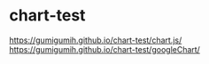 # chart-test

https://gumigumih.github.io/chart-test/chart.js/
https://gumigumih.github.io/chart-test/googleChart/
